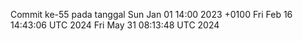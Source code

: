 Commit ke-55 pada tanggal Sun Jan 01 14:00 2023 +0100
Fri Feb 16 14:43:06 UTC 2024
Fri May 31 08:13:48 UTC 2024
